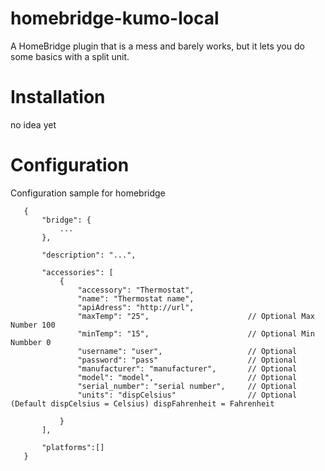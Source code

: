 # homebridge-kumo-local

A HomeBridge plugin that is a mess and barely works, but it lets you do some basics with a split unit.

# Installation

no idea yet

# Configuration

Configuration sample for homebridge

 ```
    {
        "bridge": {
            ...
        },
        
        "description": "...",

        "accessories": [
            {
                "accessory": "Thermostat",
                "name": "Thermostat name",
                "apiAdress": "http://url",
                "maxTemp": "25",                      // Optional Max Number 100
                "minTemp": "15",                      // Optional Min Numbber 0
                "username": "user",                   // Optional
                "password": "pass"                    // Optional
                "manufacturer": "manufacturer",       // Optional
                "model": "model",                     // Optional
                "serial_number": "serial number",     // Optional
                "units": "dispCelsius"                // Optional (Default dispCelsius = Celsius) dispFahrenheit = Fahrenheit 
                
            }
        ],

        "platforms":[]
    }
```


